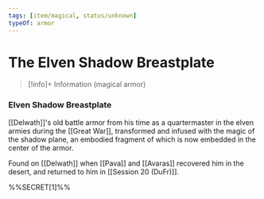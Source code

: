 ```yaml
---
tags: [item/magical, status/unknown]
typeOf: armor
---
```

# The Elven Shadow Breastplate
>[!info]+ Information
> (magical armor)

### Elven Shadow Breastplate

[[Delwath]]'s old battle armor from his time as a quartermaster in the elven armies during the [[Great War]], transformed and infused with the magic of the shadow plane, an embodied fragment of which is now embedded in the center of the armor. 

Found on [[Delwath]] when [[Pava]] and [[Avaras]] recovered him in the desert, and returned to him in [[Session 20 (DuFr)]].

%%SECRET[1]%%